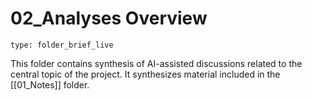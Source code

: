 # 02_Analyses Overview
 
```ccard
type: folder_brief_live
```
 This folder contains synthesis of AI-assisted discussions related to the central topic of the project. It synthesizes material included in the [[01_Notes]] folder. 